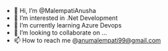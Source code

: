 - 👋 Hi, I’m @MalempatiAnusha
- 👀 I’m interested in .Net Development
- 🌱 I’m currently learning Azure Devops
- 💞️ I’m looking to collaborate on ...
- 📫 How to reach me @anumalempati99@gmail.com

<!---
MalempatiAnusha/MalempatiAnusha is a ✨ special ✨ repository because its `README.md` (this file) appears on your GitHub profile.
You can click the Preview link to take a look at your changes.
--->
